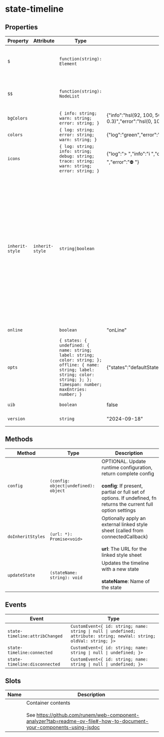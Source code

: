# state-timeline

## Properties

| Property        | Attribute       | Type                                             | Default                                          | Description                                      |
|-----------------|-----------------|--------------------------------------------------|--------------------------------------------------|--------------------------------------------------|
| `$`             |                 | `function(string): Element`                      |                                                  | Mini jQuery-like shadow dom selector (see constructor) |
| `$$`            |                 | `function(string): NodeList`                     |                                                  | Mini jQuery-like shadow dom multi-selector (see constructor) |
| `bgColors`      |                 | `{ info: string; warn: string; error: string; }` | {"info":"hsl(92, 100, 50, 0.3)","warn":"hsl(39, 100, 50, 0.3)","error":"hsl(0, 100, 50, 0.3)"} |                                                  |
| `colors`        |                 | `{ log: string; error: string; warn: string; }`  | {"log":"green","error":"red","warn":"orange"}    |                                                  |
| `icons`         |                 | `{ log: string; info: string; debug: string; trace: string; warn: string; error: string; }` | {"log":"> ","info":"ℹ️ ","debug":"🪲 ","trace":"👓 ","warn":"⚠️ ","error":"⛔ "} |                                                  |
| `inherit-style` | `inherit-style` | `string\|boolean`                                |                                                  | Optional. Load external styles into component (only useful if using template). If present but empty, will default to './index.css'. Optionally give a URL to load.<br />Other watched attributes:<br />None<br /><br />Standard props (common across all my components): |
| `online`        |                 | `boolean`                                        | "onLine"                                         | Are we online?                                   |
| `opts`          |                 | `{ states: { undefined: { name: string; label: string; color: string; }; offline: { name: string; label: string; color: string; }; }; timespan: number; maxEntries: number; }` | {"states":"defaultStates","timespan":43200,"maxEntries":10000} | Runtime configuration settings                   |
| `uib`           |                 | `boolean`                                        | false                                            | Is UIBUILDER loaded?                             |
| `version`       |                 | `string`                                         | "2024-09-18"                                     | Component version                                |

## Methods

| Method            | Type                                  | Description                                      |
|-------------------|---------------------------------------|--------------------------------------------------|
| `config`          | `(config: object\|undefined): object` | OPTIONAL. Update runtime configuration, return complete config<br /><br />**config**: If present, partial or full set of options. If undefined, fn returns the current full option settings |
| `doInheritStyles` | `(url: *): Promise<void>`             | Optionally apply an external linked style sheet (called from connectedCallback)<br /><br />**url**: The URL for the linked style sheet |
| `updateState`     | `(stateName: string): void`           | Updates the timeline with a new state<br /><br />**stateName**: Name of the state |

## Events

| Event                          | Type                                             |
|--------------------------------|--------------------------------------------------|
| `state-timeline:attribChanged` | `CustomEvent<{ id: string; name: string \| null \| undefined; attribute: string; newVal: string; oldVal: string; }>` |
| `state-timeline:connected`     | `CustomEvent<{ id: string; name: string \| null \| undefined; }>` |
| `state-timeline:disconnected`  | `CustomEvent<{ id: string; name: string \| null \| undefined; }>` |

## Slots

| Name | Description                                      |
|------|--------------------------------------------------|
|      | Container contents<br /><br />See https://github.com/runem/web-component-analyzer?tab=readme-ov-file#-how-to-document-your-components-using-jsdoc |
